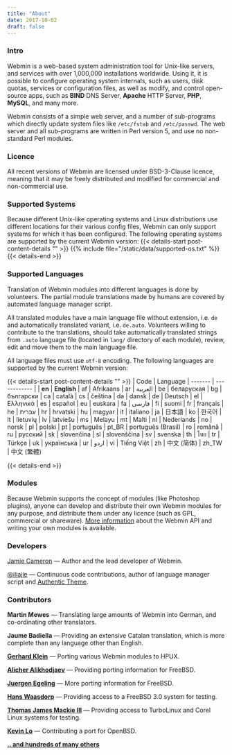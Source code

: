 ```yaml
---
title: "About"
date: 2017-10-02
draft: false
---
```


### Intro

Webmin is a web-based system administration tool for Unix-like servers, and services with over 1,000,000 installations worldwide. Using it, it is possible to configure operating system internals, such as users, disk quotas, services or configuration files, as well as modify, and control open-source apps, such as **BIND** DNS Server, **Apache** HTTP Server, **PHP**, **MySQL**, and many more.

Webmin consists of a simple web server, and a number of sub-programs which directly update system files like `/etc/fstab` and `/etc/passwd`. The web server and all sub-programs are written in Perl version 5, and use no non-standard Perl modules.

### Licence

All recent versions of Webmin are licensed under BSD-3-Clause licence, meaning that it may be freely distributed and modified for commercial and non-commercial use.

### Supported Systems
Because different Unix-like operating systems and Linux distributions use different locations for their various config files, Webmin can only support systems for which it has been configured. The following operating systems are supported by the current Webmin version:
{{< details-start post-content-details "<i class='wm wm-linux'></i>"  >}}
{{% include file="/static/data/supported-os.txt" %}}
{{< details-end >}}

### Supported Languages

Translation of Webmin modules into different languages is done by volunteers. The partial module translations made by humans are covered by automated language manager script.

All translated modules have a main language file without extension, i.e. `de` and automatically translated variant, i.e. `de.auto`. Volunteers willing to contribute to the translations, should take automatically translated strings from `.auto` language file (located in `lang/` directory of each module), review, edit and move them to the main language file.

All language files must use `utf-8` encoding. The following languages are supported by the current Webmin version:

{{< details-start post-content-details "<i class='wm wm-language'></i>"  >}}
|  Code   |   Language
| ------- | ------------ |
|  **en** |  **English**
|  af     |  Afrikaans
|  ar     |  العربية
|  be     |  беларуская
|  bg     |  български
|  ca     |  català
|  cs     |  čeština
|  da     |  dansk
|  de     |  Deutsch
|  el     |  Ελληνικά
|  es     |  español
|  eu     |  euskara
|  fa     |  فارسی
|  fi     |  suomi
|  fr     |  français
|  he     |  עברית
|  hr     |  hrvatski
|  hu     |  magyar
|  it     |  italiano
|  ja     |  日本語
|  ko     |  한국어
|  lt     |  lietuvių
|  lv     |  latviešu
|  ms     |  Melayu
|  mt     |  Malti
|  nl     |  Nederlands
|  no     |  norsk
|  pl     |  polski
|  pt     |  português
| pt_BR   |  português (Brasil)
|  ro     |  română
|  ru     |  русский
|  sk     |  slovenčina
|  sl     |  slovenščina
|  sv     |  svenska
|  th     |  ไทย
|  tr     |  Türkçe
|  uk     |  українська
|  ur     |  اردو
|  vi     |  Tiếng Việt
|  zh     |  中文 (简体)
|  zh_TW  |  中文 (繁體)

{{< details-end >}}



### Modules
Because Webmin supports the concept of modules (like Photoshop plugins), anyone can develop and distribute their own Webmin modules for any purpose, and distribute them under any licence (such as GPL, commercial or shareware). [More information](https://doxfer.webmin.com/Webmin/ModuleDevelopment) about the Webmin API and writing your own modules is available.

### Developers
[Jamie Cameron](../about-jamie) &mdash; Author and the lead developer of Webmin.

[@iliajie](https://github.com/iliajie) &mdash; Continuous code contributions, author of language manager script and [Authentic Theme](https://github.com/webmin/authentic-theme).

### Contributors

**Martin Mewes** &mdash; Translating large amounts of Webmin into German, and co-ordinating other translators.

**Jaume Badiella** &mdash; Providing an extensive Catalan translation, which is more complete than any language other than English.

**[Gerhard Klein](mailto:gerhard@Klein-home.de)** &mdash; Porting various Webmin modules to HPUX.

**[Alicher Alikhodjaev](mailto:cher@park.ru)** &mdash; Providing porting information for FreeBSD.

**[Juergen Egeling](mailto:egeling@punkt.de)** &mdash; More porting information for FreeBSD.

**[Hans Waasdorp](mailto:hansw@imco.nl)** &mdash; Providing access to a FreeBSD 3.0 system for testing.

**[Thomas James Mackie III](mailto:tmackie@awak.com)** &mdash; Providing access to TurboLinux and Corel Linux systems for testing.

**[Kevin Lo](mailto:kevlo@openbsd.org)** &mdash; Contributing a port for OpenBSD.

**[.. and hundreds of many others](https://github.com/webmin/webmin/graphs/contributors)**


